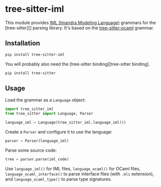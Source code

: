 # tree-sitter-iml

This module provides [IML (Imandra Modeling Language)](https://docs.imandra.ai/imandrax/) grammars for the [tree-sitter][] parsing library. It's based on the [tree-sitter-ocaml](https://github.com/tree-sitter/tree-sitter-ocaml) grammar.

## Installation

```sh
pip install tree-sitter-iml
```

You will probably also need the [tree-sitter binding][tree-sitter binding].

```sh
pip install tree-sitter
```

## Usage

Load the grammar as a `Language` object:

```python
import tree_sitter_iml
from tree_sitter import Language, Parser

language_iml = Language(tree_sitter_iml.language_iml())
```

Create a `Parser` and configure it to use the language:

```python
parser = Parser(language_iml)
```

Parse some source code:

```python
tree = parser.parse(iml_code)
```

Use `language_iml()` for IML files, `language_ocaml()` for OCaml files,
`language_ocaml_interface()` to parse interface files (with `.mli` extension),
and `language_ocaml_type()` to parse type signatures.
